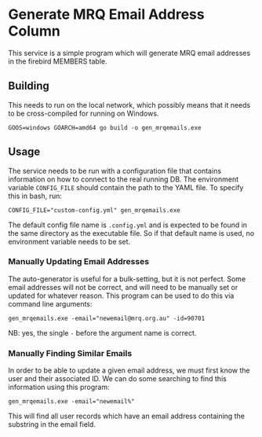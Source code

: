# Generate MRQ Email Address Column
This service is a simple program which will generate MRQ email addresses
in the firebird MEMBERS table.

## Building
This needs to run on the local network, which possibly means that it needs to be
cross-compiled for running on Windows.
```
GOOS=windows GOARCH=amd64 go build -o gen_mrqemails.exe
```

## Usage
The service needs to be run with a configuration file that contains information
on how to connect to the real running DB. The environment variable `CONFIG_FILE`
should contain the path to the YAML file. To specify this in bash, run:
```
CONFIG_FILE="custom-config.yml" gen_mrqemails.exe
```

The default config file name is `.config.yml` and is expected to be found in the same
directory as the executable file. So if that default name is used, no environment
variable needs to be set.

### Manually Updating Email Addresses
The auto-generator is useful for a bulk-setting, but it is not perfect. Some email
addresses will not be correct, and will need to be manually set or updated for
whatever reason. This program can be used to do this via command line arguments:
```
gen_mrqemails.exe -email="newemail@mrq.org.au" -id=90701
```
NB: yes, the single `-` before the argument name is correct.

### Manually Finding Similar Emails
In order to be able to update a given email address, we must first know the user and
their associated ID. We can do some searching to find this information using this
program:
```
gen_mrqemails.exe -email="newemail%"
```
This will find all user records which have an email address containing the substring
in the email field.

